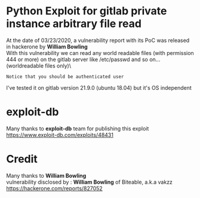 # Python Exploit for gitlab private instance arbitrary file read
At the date of 03/23/2020, a vulnerability report with its PoC was released in hackerone by **William Bowling**\
With this vulnerability we can read any world readable files (with permission 444 or more) on the gitlab server like /etc/passwd and so on... (worldreadable files only)\
```
Notice that you should be authenticated user
```

I've tested it on gitlab version 21.9.0 (ubuntu 18.04) but it's OS independent

# exploit-db
Many thanks to **exploit-db** team for publishing this exploit\
https://www.exploit-db.com/exploits/48431


# Credit
Many thanks to **William Bowling**\
vulnerability disclosed by : **William Bowling** of Biteable, a.k.a vakzz\
https://hackerone.com/reports/827052
